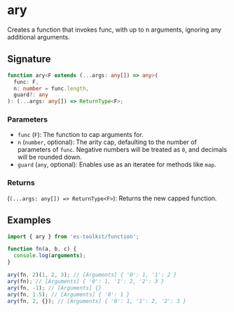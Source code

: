 # ary

Creates a function that invokes func, with up to n arguments, ignoring any additional arguments.

## Signature

```typescript
function ary<F extends (...args: any[]) => any>(
  func: F,
  n: number = func.length,
  guard?: any
): (...args: any[]) => ReturnType<F>;
```

### Parameters

- `func` (`F`): The function to cap arguments for.
- `n` (`number`, optional): The arity cap, defaulting to the number of parameters of `func`. Negative numbers will be treated as `0`, and decimals will be rounded down.
- `guard` (`any`, optional): Enables use as an iteratee for methods like `map`.

### Returns

(`(...args: any[]) => ReturnType<F>`): Returns the new capped function.

## Examples

```typescript
import { ary } from 'es-toolkit/function';

function fn(a, b, c) {
  console.log(arguments);
}

ary(fn, 2)(1, 2, 3); // [Arguments] { '0': 1, '1': 2 }
ary(fn); // [Arguments] { '0': 1, '1': 2, '2': 3 }
ary(fn, -1); // [Arguments] {}
ary(fn, 1.5); // [Arguments] { '0': 1 }
ary(fn, 2, {}); // [Arguments] { '0': 1, '1': 2, '2': 3 }
```
